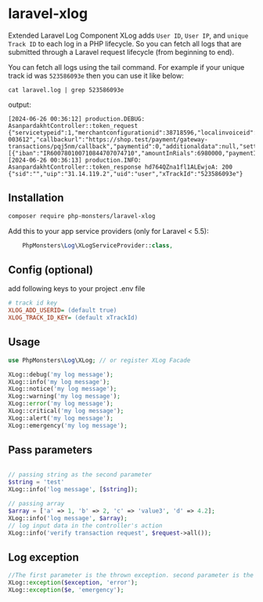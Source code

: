 # laravel-xlog
Extended Laravel Log Component
XLog adds `User ID`, `User IP`, and `unique Track ID` to each log in a PHP lifecycle.
So you can fetch all logs that are submitted through a Laravel request lifecycle (from beginning to end).

You can fetch all logs using the tail command. For example if your unique track id was `523586093e` then you can use it like below:

```
cat laravel.log | grep 523586093e 
```
output:

```
[2024-06-26 00:36:12] production.DEBUG: AsanpardakhtController::token_request {"servicetypeid":1,"merchantconfigurationid":38718596,"localinvoiceid":17193495725213,"amountinrials":6980000,"localdate":"20240626 003612","callbackurl":"https://shop.test/payment/gateway-transactions/pqj5nm/callback","paymentid":0,"additionaldata":null,"settlementportions":[{"iban":"IR600780100710844707074710","amountInRials":6980000,"paymentId":0}],"sid":"","uip":"31.14.119.2","uid":"user","xTrackId":"523586093e"}
[2024-06-26 00:36:13] production.INFO: AsanpardakhtController::token_response hd764QZna1fl1ALEwjoA: 200 {"sid":"","uip":"31.14.119.2","uid":"user","xTrackId":"523586093e"}
```
## Installation

```bash
composer require php-monsters/laravel-xlog
```

Add this to your app service providers (only for Laravel < 5.5):
```php
    PhpMonsters\Log\XLogServiceProvider::class,
```

## Config (optional)
add following keys to your project .env file

```ini
# track id key
XLOG_ADD_USERID= (default true)
XLOG_TRACK_ID_KEY= (default xTrackId)
```


## Usage

```php
use PhpMonsters\Log\XLog; // or register XLog Facade

XLog::debug('my log message');
XLog::info('my log message');
XLog::notice('my log message');
XLog::warning('my log message');
XLog::error('my log message');
XLog::critical('my log message');
XLog::alert('my log message');
XLog::emergency('my log message');
```

## Pass parameters
```php

// passing string as the second parameter
$string = 'test'
XLog::info('log message', [$string]);

// passing array
$array = ['a' => 1, 'b' => 2, 'c' => 'value3', 'd' => 4.2];
XLog::info('log message', $array);
// log input data in the controller's action
XLog::info('verify transaction request', $request->all());
```


## Log exception

```php
//The first parameter is the thrown exception. second parameter is the level of the log.
XLog::exception($exception, 'error');
XLog::exception($e, 'emergency');
```
